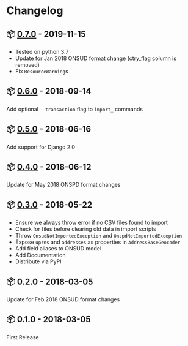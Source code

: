 # Changelog

## :package: [0.7.0](https://pypi.org/project/uk-geo-utils/0.7.0/) - 2019-11-15

* Tested on python 3.7
* Update for Jan 2018 ONSUD format change (ctry_flag column is removed)
* Fix `ResourceWarning`s

## :package: [0.6.0](https://pypi.org/project/uk-geo-utils/0.6.0/) - 2018-09-14

Add optional `--transaction` flag to `import_` commands

## :package: [0.5.0](https://pypi.org/project/uk-geo-utils/0.5.0/) - 2018-06-16

Add support for Django 2.0

## :package: [0.4.0](https://pypi.org/project/uk-geo-utils/0.4.0/) - 2018-06-12

Update for May 2018 ONSPD format changes

## :package: [0.3.0](https://pypi.org/project/uk-geo-utils/0.3.0/) - 2018-05-22

* Ensure we always throw error if no CSV files found to import
* Check for files before clearing old data in import scripts
* Throw `OnsudNotImportedException` and `OnspdNotImportedException`
* Expose `uprns` and `addresses` as properties in `AddressBaseGeocoder`
* Add field aliases to ONSUD model
* Add Documentation
* Distribute via PyPI

## :package: 0.2.0 - 2018-03-05

Update for Feb 2018 ONSUD format changes

## :package: 0.1.0 - 2018-03-05

First Release
